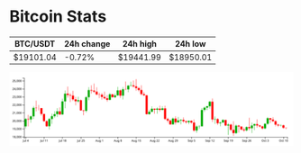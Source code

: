 # Bitcoin Stats

BTC/USDT|24h change|24h high|24h low|
|---|---|---|---|
|$19101.04|-0.72%|$19441.99|$18950.01|

<img src="./chart.svg">
